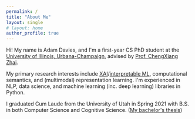 ```yaml
---
permalink: /
title: "About Me"
layout: single
# layout: home
author_profile: true
---
```


Hi! My name is Adam Davies, and I'm a first-year CS PhD student at the [University of Illinois, Urbana-Champaign](https://illinois.edu/), advised by [Prof. ChengXiang Zhai](http://czhai.cs.illinois.edu/).

My primary research interests include [XAI](https://en.wikipedia.org/wiki/Explainable_artificial_intelligence)/[interpretable ML](https://dl.acm.org/doi/pdf/10.1145/3236386.3241340), computational semantics, and (multimodal) representation learning. I'm experienced in NLP, data science, and machine learning (inc. deep learning) libraries in Python.

I graduated Cum Laude from the University of Utah in Spring 2021 with B.S. in both Computer Science and Cognitive Science. ([My bachelor's thesis](https://www.cs.utah.edu/docs/techreports/2021/PDF/UUCS-21-013.pdf))
